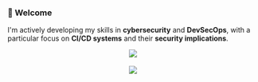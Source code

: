 ### 👋 Welcome

I'm actively developing my skills in **cybersecurity** and **DevSecOps**, with a particular focus on **CI/CD systems** and their **security implications**.


<div align="center">
  <a href="https://github.com/erdemOZGEN/blackdagger" style="text-decoration: none;">
    <img src="https://github-readme-stats.vercel.app/api/pin/?username=ErdemOzgen&repo=blackdagger&title_color=dc3500&bg_color=30,000000,421000&text_color=b02a00&border_color=b02a00&card_width=320" />
  </a>
  <br/><br/>
  <img src="https://github-readme-stats.vercel.app/api?username=odd509&include_all_commits=True&title_color=dc3500&bg_color=30,000000,421000&text_color=b02a00&border_color=b02a00&layout=compact&show_icons=true"/>
</div>
